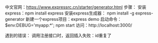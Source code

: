 中文官网：https://www.expressrc.cn/starter/generator.html
步骤：
安装express：npm install express
安装express生成器： npm install -g express-generator
新建一个express项目：express demo
启动命令：$env:DEBUG='myapp:*'; npm start  访问：http://localhost:3000/

遇到的错误：
调用注册接口时，返回插入失败：id重复了
